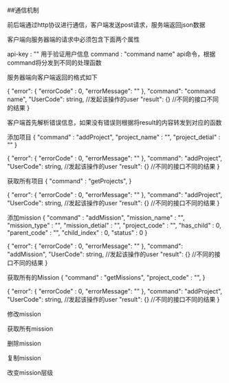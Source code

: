 
##通信机制

前后端通过http协议进行通信，客户端发送post请求，服务端返回json数据

客户端向服务器端的请求中必须包含下面两个属性

api-key : ""                 用于验证用户信息
command : "command name"     api命令，根据command将分发到不同的处理函数

服务器端向客户端返回的格式如下

{
    "error": {
        "errorCode" : 0,
        "errorMessage": ""
    },
    "command": "command name",
    "UserCode": string,      //发起该操作的user
    "result": {}             //不同的接口不同的结果
}

客户端首先解析错误信息，如果没有错误则根据将result的内容转发到对应的函数


添加项目
{
    "command" : "addProject",
    "project_name" : "",
    "project_detial" : ""
}

{
    "error": {
        "errorCode" : 0,
        "errorMessage": ""
    },
    "command": "addProject",
    "UserCode": string,      //发起该操作的user
    "result": {}             //不同的接口不同的结果
}

获取所有项目
{
    "command" : "getProjects",
}

{
    "error": {
        "errorCode" : 0,
        "errorMessage": ""
    },
    "command": "addProject",
    "UserCode": string,      //发起该操作的user
    "result": {}             //不同的接口不同的结果
}

添加mission
{
    "command" : "addMission",
    "mission_name" : "",
    "mission_type" : "",
    "mission_detial" : "",
    "project_code" : "",
    "has_child" : 0,
    "parent_code" : "",
    "child_index" : 0,
    "status" : 0
}

{
    "error": {
        "errorCode" : 0,
        "errorMessage": ""
    },
    "command": "addMission",
    "UserCode": string,      //发起该操作的user
    "result": {}             //不同的接口不同的结果
}

获取所有的Mission
{
    "command" : "getMissions",
    "project_code" : "",
}

{
    "error": {
        "errorCode" : 0,
        "errorMessage": ""
    },
    "command": "addProject",
    "UserCode": string,      //发起该操作的user
    "result": {}             //不同的接口不同的结果
}


修改mission

获取所有mission

删除mission

复制mission

改变mission层级



